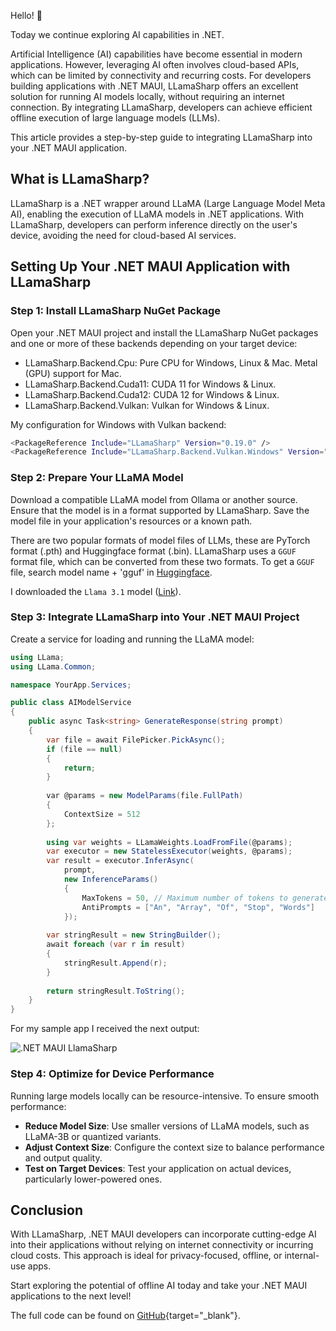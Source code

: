 Hello! 👋

Today we continue exploring AI capabilities in .NET.

Artificial Intelligence (AI) capabilities have become essential in modern applications. However, leveraging AI often involves cloud-based APIs, which can be limited by connectivity and recurring costs. For developers building applications with .NET MAUI, LLamaSharp offers an excellent solution for running AI models locally, without requiring an internet connection. By integrating LLamaSharp, developers can achieve efficient offline execution of large language models (LLMs).

This article provides a step-by-step guide to integrating LLamaSharp into your .NET MAUI application.

## What is LLamaSharp?

LLamaSharp is a .NET wrapper around LLaMA (Large Language Model Meta AI), enabling the execution of LLaMA models in .NET applications. With LLamaSharp, developers can perform inference directly on the user's device, avoiding the need for cloud-based AI services.

## Setting Up Your .NET MAUI Application with LLamaSharp

### Step 1: Install LLamaSharp NuGet Package

Open your .NET MAUI project and install the LLamaSharp NuGet packages and one or more of these backends depending on your target device:

- LLamaSharp.Backend.Cpu: Pure CPU for Windows, Linux & Mac. Metal (GPU) support for Mac.
- LLamaSharp.Backend.Cuda11: CUDA 11 for Windows & Linux.
- LLamaSharp.Backend.Cuda12: CUDA 12 for Windows & Linux.
- LLamaSharp.Backend.Vulkan: Vulkan for Windows & Linux.

My configuration for Windows with Vulkan backend:

```bash
<PackageReference Include="LLamaSharp" Version="0.19.0" />
<PackageReference Include="LLamaSharp.Backend.Vulkan.Windows" Version="0.19.0" />
```

### Step 2: Prepare Your LLaMA Model

Download a compatible LLaMA model from Ollama or another source. Ensure that the model is in a format supported by LLamaSharp. Save the model file in your application's resources or a known path.

There are two popular formats of model files of LLMs, these are PyTorch format (.pth) and Huggingface format (.bin). LLamaSharp uses a `GGUF` format file, which can be converted from these two formats. To get a `GGUF` file, search model name + 'gguf' in [Huggingface](https://huggingface.co/).

I downloaded the `Llama 3.1` model ([Link](https://huggingface.co/cognitivecomputations/dolphin-2.9.4-llama3.1-8b-gguf)).

### Step 3: Integrate LLamaSharp into Your .NET MAUI Project

Create a service for loading and running the LLaMA model:

```csharp
using LLama;
using LLama.Common;

namespace YourApp.Services;

public class AIModelService
{
    public async Task<string> GenerateResponse(string prompt)
    {
        var file = await FilePicker.PickAsync();
        if (file == null)
        {
        	return;
        }
        
        var @params = new ModelParams(file.FullPath)
        {
        	ContextSize = 512
        };
        
        using var weights = LLamaWeights.LoadFromFile(@params);
        var executor = new StatelessExecutor(weights, @params);
        var result = executor.InferAsync(
        	prompt,
        	new InferenceParams()
        	{
        		MaxTokens = 50, // Maximum number of tokens to generate
        		AntiPrompts = ["An", "Array", "Of", "Stop", "Words"]
        	});
        
        var stringResult = new StringBuilder();
        await foreach (var r in result)
        {
        	stringResult.Append(r);
        }
        
        return stringResult.ToString();
    }
}
```

For my sample app I received the next output:

![.NET MAUI LlamaSharp](https://ik.imagekit.io/VladislavAntonyuk/vladislavantonyuk/articles/59/ai.png)

### Step 4: Optimize for Device Performance

Running large models locally can be resource-intensive. To ensure smooth performance:

- **Reduce Model Size**: Use smaller versions of LLaMA models, such as LLaMA-3B or quantized variants.
- **Adjust Context Size**: Configure the context size to balance performance and output quality.
- **Test on Target Devices**: Test your application on actual devices, particularly lower-powered ones.

## Conclusion

With LLamaSharp, .NET MAUI developers can incorporate cutting-edge AI into their applications without relying on internet connectivity or incurring cloud costs. This approach is ideal for privacy-focused, offline, or internal-use apps.

Start exploring the potential of offline AI today and take your .NET MAUI applications to the next level!

The full code can be found on [GitHub](https://github.com/VladislavAntonyuk/AspireSamples/tree/main/MauiAspireOllama){target="_blank"}.